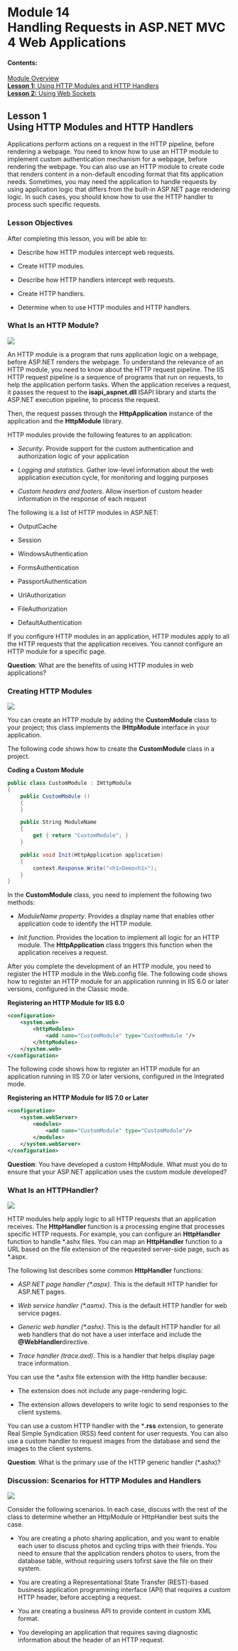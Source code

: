 # Module 14 <br> Handling Requests in ASP.NET MVC 4 Web  Applications 

#### Contents:

[Module Overview](14-0.md)    
[**Lesson 1:** Using HTTP Modules and HTTP Handlers](14-1.md)    
[**Lesson 2:** Using Web Sockets ](14-2.md)

## Lesson 1 <br> **Using HTTP Modules and HTTP Handlers**

Applications perform actions on a request in the HTTP pipeline, before rendering a webpage. You need to know how to use an HTTP module to implement custom authentication mechanism for a webpage, before rendering the webpage. You can also use an HTTP module to create code that renders content in a non-default encoding format that fits application needs. Sometimes, you may need the application to handle requests by using application logic that differs from the built-in ASP.NET page rendering logic. In such cases, you should know how to use the HTTP handler to process such specific requests.

### Lesson Objectives

After completing this lesson, you will be able to:

- Describe how HTTP modules intercept web requests.

- Create HTTP modules.

- Describe how HTTP handlers intercept web requests.

- Create HTTP handlers.

- Determine when to use HTTP modules and HTTP handlers.

### What Is an HTTP Module?

![](_/14-1.jpg)

An HTTP module is a program that runs application logic on a webpage, before ASP.NET renders the webpage. To understand the relevance of an HTTP module, you need to know about the HTTP request pipeline. The IIS HTTP request pipeline is a sequence of programs that run on requests, to help the application perform tasks. When the application receives a request, it passes the request to the **isapi_aspnet.dll** ISAPI library and starts the ASP.NET execution pipeline, to process the request.

Then, the request passes through the **HttpApplication** instance of the application and the **HttpModule** library.

HTTP modules provide the following features to an application:

- _Security_. Provide support for the custom authentication and authorization logic of your application

- _Logging and statistics_. Gather low-level information about the web application execution cycle, for monitoring and logging purposes

- _Custom headers and footers_. Allow insertion of custom header information in the response of each request

The following is a list of HTTP modules in ASP.NET:

- OutputCache

- Session

- WindowsAuthentication

- FormsAuthentication

- PassportAuthentication

- UrlAuthorization

- FileAuthorization

- DefaultAuthentication

If you configure HTTP modules in an application, HTTP modules apply to all the HTTP requests that the application receives. You cannot configure an HTTP module for a specific page.

**Question**: What are the benefits of using HTTP modules in web applications?

### Creating HTTP Modules

![](_/14-2.jpg)

You can create an HTTP module by adding the **CustomModule** class to your project; this class implements the **IHttpModule** interface in your application.

The following code shows how to create the **CustomModule** class in a project.

**Coding a Custom Module**

``` cs
public class CustomModule : IHttpModule
{
    public CustomModule ()
    {
    }

    public String ModuleName
    {
        get { return "CustomModule"; }
    }

    public void Init(HttpApplication application)
    {
        context.Response.Write("<h1>Demo<h1>");
    }
}
```
In the **CustomModule** class, you need to implement the following two methods:

- _ModuleName property_. Provides a display name that enables other application code to identify the HTTP module.

- _Init function_. Provides the location to implement all logic for an HTTP module. The **HttpApplication** class triggers this function when the application receives a request.

After you complete the development of an HTTP module, you need to register the HTTP module in the Web.config file. The following code shows how to register an HTTP module for an application running in IIS 6.0 or later versions, configured in the Classic mode.

**Registering an HTTP Module for IIS 6.0**

``` XML
<configuration>   
    <system.web>     
        <httpModules>       
            <add name="CustomModule" type="CustomModule "/>     
        </httpModules> 
    </system.web>
</configuration>
```

The following code shows how to register an HTTP module for an application running in IIS 7.0 or later versions, configured in the Integrated mode.

**Registering an HTTP Module for IIS 7.0 or Later**

``` XML
<configuration>   
    <system.webServer>     
        <modules>       
            <add name="CustomModule" type="CustomModule"/>     
        </modules>   
    </system.webServer> 
</configuration>
```

**Question**: You have developed a custom HttpModule. What must you do to ensure that your ASP.NET application uses the custom module developed?

### What Is an HTTPHandler?

![](_/14-3.jpg)

HTTP modules help apply logic to all HTTP requests that an application receives. The **HttpHandler** function is a processing engine that processes specific HTTP requests. For example, you can configure an **HttpHandler** function to handle *.ashx files. You can map an **HttpHandler** function to a URL based on the file extension of the requested server-side page, such as *.aspx.

The following list describes some common **HttpHandler** functions:

- _ASP.NET page handler (*.aspx)_. This is the default HTTP handler for ASP.NET pages.

- _Web service handler (*.asmx)_. This is the default HTTP handler for web service pages.

- _Generic web handler (*.ashx)_. This is the default HTTP handler for all web handlers that do not have a user interface and include the **@WebHandler**directive.

- _Trace handler (trace.axd)_. This is a handler that helps display page trace information. 

You can use the *.ashx file extension with the Http handler because:

- The extension does not include any page-rendering logic.

- The extension allows developers to write logic to send responses to the client systems.

You can use a custom HTTP handler with the ***.rss** extension, to generate Real Simple Syndication (RSS) feed content for user requests. You can also use a custom handler to request images from the database and send the images to the client systems.

**Question**: What is the primary use of the HTTP generic handler (*.ashx)?

### Discussion: Scenarios for HTTP Modules and Handlers

![](_/14-4.jpg)

Consider the following scenarios. In each case, discuss with the rest of the class to determine whether an HttpModule or HttpHandler best suits the case.

- You are creating a photo sharing application, and you want to enable each user to discuss photos and cycling trips with their friends. You need to ensure that the application renders photos to users, from the database table, without requiring users tofirst save the file on their system.

- You are creating a Representational State Transfer (REST)-based business application programming interface (API) that requires a custom HTTP header, before accepting a request.

- You are creating a business API to provide content in custom XML format.

- You developing an application that requires saving diagnostic information about the header of an HTTP request.

